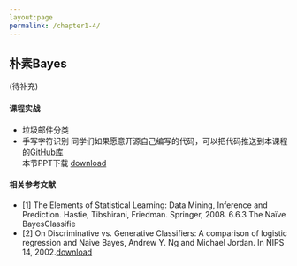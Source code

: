 ```yaml
---
layout:page
permalink: /chapter1-4/
---
```


## 朴素Bayes
(待补充)
#### 课程实战
- 垃圾邮件分类
- 手写字符识别
同学们如果愿意开源自己编写的代码，可以把代码推送到本课程的[GitHub库]()<br>
本节PPT下载 [download]()
#### 相关参考文献
- [1] The Elements of Statistical Learning: Data Mining, Inference and Prediction. Hastie, Tibshirani, Friedman. Springer, 2008. 6.6.3 The Naïve BayesClassifie
- [2] On Discriminative vs. Generative Classifiers: A comparison of logistic regression and Naive Bayes, Andrew Y. Ng and Michael Jordan. In NIPS 14, 2002.[download]()
